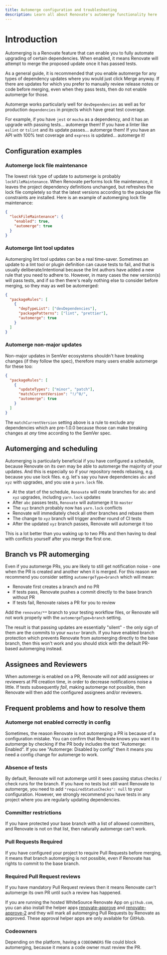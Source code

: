 ```yaml
---
title: Automerge configuration and troubleshooting
description: Learn all about Renovate's automerge functionality here
---
```


# Introduction

Automerging is a Renovate feature that can enable you to fully automate upgrading of certain dependencies.
When enabled, it means Renovate will attempt to merge the proposed update once it has passed tests.

As a general guide, it is recommended that you enable automerge for any types of dependency updates where you would just click Merge anyway.
If there are updates for which you prefer to manually review release notes or code before merging, even when they pass tests, then do not enable automerge for those.

Automerge works particularly well for `devDependencies` as well as for production `dependencies` in projects which have great test coverage.

For example, if you have `jest` or `mocha` as a dependency, and it has an upgrade with passing tests... automerge them!
If you have a linter like `eslint` or `tslint` and its update passes... automerge them!
If you have an API with 100% test coverage and `express` is updated... automerge it!

## Configuration examples

<!-- Internal comment

I think the endgame here should be:

- Each example use case is fully realised, and should be copy/pasteable and work.
- The example should explain the reasoning/thinking behind each setting.
- The example should have links to each setting, so that the docs can be consulted.

-->

### Automerge lock file maintenance

The lowest risk type of update to automerge is probably `lockFileMaintenance`.
When Renovate performs lock file maintenance, it leaves the project dependency definitions unchanged, but refreshes the lock file completely so that the latest versions according to the package file constraints are installed.
Here is an example of automerging lock file maintenance:

```json
{
  "lockFileMaintenance": {
    "enabled": true,
    "automerge": true
  }
}
```

### Automerge lint tool updates

Automerging lint tool updates can be a real time-saver.
Sometimes an update to a lint tool or plugin definition can cause tests to fail, and that is usually deliberate/intentional because the lint authors have added a new rule that you need to adhere to.
However, in many cases the new version(s) will pass tests, and if so then there's really nothing else to consider before merging, so they may as well be automerged:

```json
{
  "packageRules": [
    {
      "depTypeList": ["devDependencies"],
      "packagePatterns": ["lint", "prettier"],
      "automerge": true
    }
  ]
}
```

### Automerge non-major updates

Non-major updates in SemVer ecosystems shouldn't have breaking changes (if they follow the spec), therefore many users enable automerge for these too:

```json
{
  "packageRules": [
    {
      "updateTypes": ["minor", "patch"],
      "matchCurrentVersion": "!/^0/",
      "automerge": true
    }
  ]
}
```

The `matchCurrentVersion` setting above is a rule to exclude any dependencies which are pre-1.0.0 because those can make breaking changes at _any_ time according to the SemVer spec.

## Automerging and scheduling

Automerging is particularly beneficial if you have configured a schedule, because Renovate on its own may be able to automerge the majority of your updates.
And this is especially so if your repository needs rebasing, e.g. because you use lock files.
e.g. let's say you have dependencies `abc` and `xyz` with upgrades, and you use a `yarn.lock` file.

- At the start of the schedule, `Renovate` will create branches for `abc` and `xyz` upgrades, including `yarn.lock` updates
- After `abc` passes tests, `Renovate` will automerge it to `master`
- The `xyz` branch probably now has `yarn.lock` conflicts
- Renovate will immediately check all other branches and rebase them
- The change to `xyz` branch will trigger another round of CI tests
- After the updated `xyz` branch passes, Renovate will automerge it too

This is a lot better than you waking up to two PRs and then having to deal with conflicts yourself after you merge the first one.

## Branch vs PR automerging

Even if you automerge PRs, you are likely to still get notification noise - one when the PR is created and another when it is merged.
For this reason we recommend you consider setting `automergeType=branch` which will mean:

- Renovate first creates a branch and no PR
- If tests pass, Renovate pushes a commit directly to the base branch without PR
- If tests fail, Renovate raises a PR for you to review

Add the `renovate/**` branch to your testing workflow files, or Renovate will not work properly with the `automergeType=branch` setting.

The result is that passing updates are essentially "silent" - the only sign of them are the commits to your `master` branch.
If you have enabled branch protection which prevents Renovate from automerging directly to the base branch, then this won't work and you should stick with the default PR-based automerging instead.

## Assignees and Reviewers

When automerge is enabled on a PR, Renovate will _not_ add assignees or reviewers at PR creation time, in order to decrease notifications noise a little.
If tests subsequently _fail_, making automerge not possible, then Renovate will then add the configured assignees and/or reviewers.

## Frequent problems and how to resolve them

### Automerge not enabled correctly in config

Sometimes, the reason Renovate is not automerging a PR is because of a configuration mistake.
You can confirm that Renovate knows you want it to automerge by checking if the PR body includes the text "Automerge: Enabled".
If you see "Automerge: Disabled by config" then it means you need a config change for automerge to work.

### Absence of tests

By default, Renovate will not automerge until it sees passing status checks / check runs for the branch.
If you have no tests but still want Renovate to automerge, you need to add `"requiredStatusChecks": null` to your configuration.
However, we strongly recommend you have tests in any project where you are regularly updating dependencies.

### Committer restrictions

If you have protected your base branch with a list of allowed committers, and Renovate is not on that list, then naturally automerge can't work.

### Pull Requests Required

If you have configured your project to require Pull Requests before merging, it means that branch automerging is not possible, even if Renovate has rights to commit to the base branch.

### Required Pull Request reviews

If you have mandatory Pull Request reviews then it means Renovate can't automerge its own PR until such a review has happened.

If you are running the hosted WhiteSource Renovate App on `github.com`, you can also install the helper apps [renovate-approve](https://github.com/apps/renovate-approve) and [renovate-approve-2](https://github.com/apps/renovate-approve-2) and they will mark all automerging Pull Requests by Renovate as approved.
These approval helper apps are only available for GitHub.

### Codeowners

Depending on the platform, having a `CODEOWNERS` file could block automerging, because it means a code owner must review the PR.
